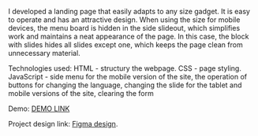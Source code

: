 I developed a landing page that easily adapts to any size gadget.
It is easy to operate and has an attractive design.
When using the size for mobile devices, the menu board is hidden
in the side slideout, which simplifies work and maintains a neat appearance
of the page. In this case, the block with slides hides all slides except
one, which keeps the page clean from unnecessary material.

Technologies used: HTML - structury the webpage. CSS - page styling. JavaScript - side menu for the mobile version of the site, the operation of buttons for changing the language, changing the slide for the tablet and mobile versions of the site, clearing the form

Demo: [DEMO LINK](https://daryna-kopytko.github.io/kickstarter-landing-page/)

Project design link: [Figma design](<https://www.figma.com/file/Ujp7bCFuvuJlkn8TSbQPSZ/%E2%84%9611-(kickstarter)?node-id=19655%3A33>).
